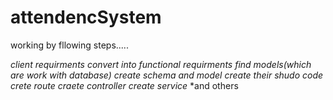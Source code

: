 # attendencSystem
working by fllowing steps.....

*client requirments convert into functional requirments
*find models(which are work with database)
*create schema and model 
*create their shudo code
*crete route***
*craete controller**
*create service**
*and others
